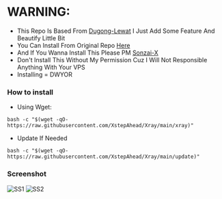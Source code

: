 # WARNING:
- This Repo Is Based From [Dugong-Lewat](https://github.com/dugong-lewat) I Just Add Some Feature And Beautify Little Bit
- You Can Install From Original Repo [Here](https://github.com/dugong-lewat/autoscript)
- And If You Wanna Install This Please PM [Sonzai-X](https://t.me/November2k)
- Don't Install This Without My Permission Cuz I Will Not Responsible Anything With Your VPS
- Installing = DWYOR

### How to install

- Using Wget:
```
bash -c "$(wget -qO- https://raw.githubusercontent.com/XstepAhead/Xray/main/xray)"
```
- Update If Needed
```
bash -c "$(wget -qO- https://raw.githubusercontent.com/XstepAhead/Xray/main/update)"
```
### Screenshot
![SS1](https://raw.githubusercontent.com/XstepAhead/main/Ss1.jpg)
![SS2](https://raw.githubusercontent.com/XstepAhead/main/Ss2.jpg)
